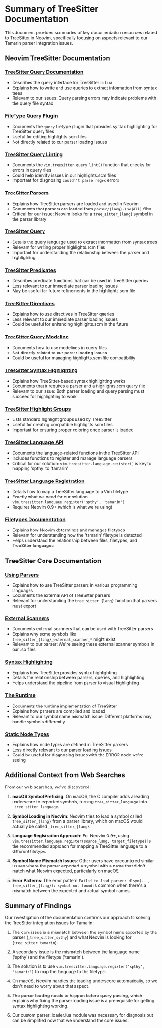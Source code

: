 # Summary of TreeSitter Documentation

This document provides summaries of key documentation resources related to TreeSitter in Neovim, specifically focusing on aspects relevant to our Tamarin parser integration issues.

## Neovim TreeSitter Documentation

### [TreeSitter Query Documentation](https://neovim.io/doc/user/treesitter.html#lua-treesitter-query)
- Describes the query interface for TreeSitter in Lua
- Explains how to write and use queries to extract information from syntax trees
- Relevant to our issues: Query parsing errors may indicate problems with the query file syntax

### [FileType Query Plugin](https://neovim.io/doc/user/filetype.html#ft-query-plugin)
- Documents the `query` filetype plugin that provides syntax highlighting for TreeSitter query files
- Useful for editing highlights.scm files
- Not directly related to our parser loading issues

### [TreeSitter Query Linting](https://neovim.io/doc/user/treesitter.html#vim.treesitter.query.lint())
- Documents the `vim.treesitter.query.lint()` function that checks for errors in query files
- Could help identify issues in our highlights.scm files
- Important for diagnosing `couldn't parse regex` errors

### [TreeSitter Parsers](https://neovim.io/doc/user/treesitter.html#treesitter-parsers)
- Explains how TreeSitter parsers are loaded and used in Neovim
- Documents that parsers are loaded from `parser/{lang}.(so|dll)` files
- Critical for our issue: Neovim looks for a `tree_sitter_{lang}` symbol in the parser library

### [TreeSitter Query](https://neovim.io/doc/user/treesitter.html#treesitter-query)
- Details the query language used to extract information from syntax trees
- Relevant for writing proper highlights.scm files
- Important for understanding the relationship between the parser and highlighting

### [TreeSitter Predicates](https://neovim.io/doc/user/treesitter.html#treesitter-predicates)
- Describes predicate functions that can be used in TreeSitter queries
- Less relevant to our immediate parser loading issues
- May be useful for future refinements to the highlights.scm file

### [TreeSitter Directives](https://neovim.io/doc/user/treesitter.html#treesitter-directives)
- Explains how to use directives in TreeSitter queries
- Less relevant to our immediate parser loading issues
- Could be useful for enhancing highlights.scm in the future

### [TreeSitter Query Modeline](https://neovim.io/doc/user/treesitter.html#treesitter-query-modeline)
- Documents how to use modelines in query files
- Not directly related to our parser loading issues
- Could be useful for managing highlights.scm file compatibility

### [TreeSitter Syntax Highlighting](https://neovim.io/doc/user/treesitter.html#_treesitter-syntax-highlighting)
- Explains how TreeSitter-based syntax highlighting works
- Documents that it requires a parser and a highlights.scm query file
- Relevant to our issue: Both parser loading and query parsing must succeed for highlighting to work

### [TreeSitter Highlight Groups](https://neovim.io/doc/user/treesitter.html#treesitter-highlight-groups)
- Lists standard highlight groups used by TreeSitter
- Useful for creating compatible highlights.scm files
- Important for ensuring proper coloring once parser is loaded

### [TreeSitter Language API](https://neovim.io/doc/user/treesitter.html#treesitter-language)
- Documents the language-related functions in the TreeSitter API
- Includes functions to register and manage language parsers
- Critical for our solution: `vim.treesitter.language.register()` is key to mapping 'spthy' to 'tamarin'

### [TreeSitter Language Registration](https://neovim.io/doc/user/treesitter.html#vim.treesitter.language.register())
- Details how to map a TreeSitter language to a Vim filetype
- Exactly what we need for our solution: `vim.treesitter.language.register('spthy', 'tamarin')`
- Requires Neovim 0.9+ (which is what we're using)

### [Filetypes Documentation](https://neovim.io/doc/user/filetype.html#filetypes)
- Explains how Neovim determines and manages filetypes
- Relevant for understanding how the 'tamarin' filetype is detected
- Helps understand the relationship between files, filetypes, and TreeSitter languages

## TreeSitter Core Documentation

### [Using Parsers](https://tree-sitter.github.io/tree-sitter/using-parsers/?search=)
- Explains how to use TreeSitter parsers in various programming languages
- Documents the external API of TreeSitter parsers
- Relevant for understanding the `tree_sitter_{lang}` function that parsers must export

### [External Scanners](https://tree-sitter.github.io/tree-sitter/creating-parsers/4-external-scanners.html)
- Documents external scanners that can be used with TreeSitter parsers
- Explains why some symbols like `tree_sitter_{lang}_external_scanner_*` might exist
- Relevant to our parser: We're seeing these external scanner symbols in our .so files

### [Syntax Highlighting](https://tree-sitter.github.io/tree-sitter/3-syntax-highlighting.html)
- Explains how TreeSitter provides syntax highlighting
- Details the relationship between parsers, queries, and highlighting
- Helps understand the pipeline from parser to visual highlighting

### [The Runtime](https://tree-sitter.github.io/tree-sitter/5-implementation.html#the-runtime)
- Documents the runtime implementation of TreeSitter
- Explains how parsers are compiled and loaded
- Relevant to our symbol name mismatch issue: Different platforms may handle symbols differently

### [Static Node Types](https://tree-sitter.github.io/tree-sitter/using-parsers/6-static-node-types.html)
- Explains how node types are defined in TreeSitter parsers
- Less directly relevant to our parser loading issues
- Could be useful for diagnosing issues with the ERROR node we're seeing

## Additional Context from Web Searches

From our web searches, we've discovered:

1. **macOS Symbol Prefixing**: On macOS, the C compiler adds a leading underscore to exported symbols, turning `tree_sitter_language` into `_tree_sitter_language`.

2. **Symbol Loading in Neovim**: Neovim tries to load a symbol called `tree_sitter_{lang}` from a parser library, which on macOS would actually be called `_tree_sitter_{lang}`.

3. **Language Registration Approach**: For Neovim 0.9+, using `vim.treesitter.language.register(source_lang, target_filetype)` is the recommended approach for mapping a TreeSitter language to a different filetype.

4. **Symbol Name Mismatch Issues**: Other users have encountered similar issues where the parser exported a symbol with a name that didn't match what Neovim expected, particularly on macOS.

5. **Error Patterns**: The error pattern `Failed to load parser: dlsym(..., tree_sitter_{lang}): symbol not found` is common when there's a mismatch between the expected and actual symbol names.

## Summary of Findings

Our investigation of the documentation confirms our approach to solving the TreeSitter integration issues for Tamarin:

1. The core issue is a mismatch between the symbol name exported by the parser (`_tree_sitter_spthy`) and what Neovim is looking for (`tree_sitter_tamarin`).

2. A secondary issue is the mismatch between the language name ('spthy') and the filetype ('tamarin').

3. The solution is to use `vim.treesitter.language.register('spthy', 'tamarin')` to map the language to the filetype.

4. On macOS, Neovim handles the leading underscore automatically, so we don't need to worry about that aspect.

5. The parser loading needs to happen before query parsing, which explains why fixing the parser loading issue is a prerequisite for getting syntax highlighting working.

6. Our custom parser_loader.lua module was necessary for diagnosis but can be simplified now that we understand the core issues. 